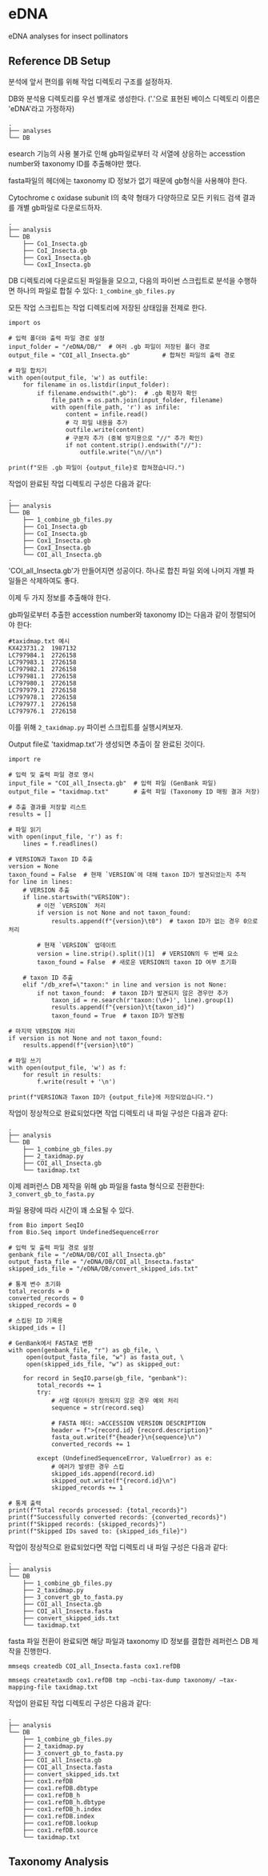 # eDNA
eDNA analyses for insect pollinators

## Reference DB Setup

분석에 앞서 편의를 위해 작업 디렉토리 구조를 설정하자.

DB와 분석용 디렉토리를 우선 별개로 생성한다. ('.'으로 표현된 베이스 디렉토리 이름은 'eDNA'라고 가정하자)
```
.
├── analyses
└── DB
```
esearch 기능의 사용 불가로 인해 gb파일로부터 각 서열에 상응하는 accesstion number와 taxonomy ID를 추출해야만 했다.

fasta파일의 헤더에는 taxonomy ID 정보가 없기 때문에 gb형식을 사용해야 한다.

Cytochrome c oxidase subunit I의 축약 형태가 다양하므로 모든 키워드 검색 결과를 개별 gb파일로 다운로드하자.
```
.
├── analysis
└── DB
    ├── Co1_Insecta.gb
    ├── CoI_Insecta.gb
    ├── Cox1_Insecta.gb
    └── CoxI_Insecta.gb
```
DB 디렉토리에 다운로드된 파일들을 모으고, 다음의 파이썬 스크립트로 분석을 수행하면 하나의 파일로 합칠 수 있다: `1_combine_gb_files.py`

모든 작업 스크립트는 작업 디렉토리에 저장된 상태임을 전제로 한다.
```
import os

# 입력 폴더와 출력 파일 경로 설정
input_folder = "/eDNA/DB/"  # 여러 .gb 파일이 저장된 폴더 경로
output_file = "COI_all_Insecta.gb"         # 합쳐진 파일의 출력 경로

# 파일 합치기
with open(output_file, 'w') as outfile:
    for filename in os.listdir(input_folder):
        if filename.endswith(".gb"):  # .gb 확장자 확인
            file_path = os.path.join(input_folder, filename)
            with open(file_path, 'r') as infile:
                content = infile.read()
                # 각 파일 내용을 추가
                outfile.write(content)
                # 구분자 추가 (중복 방지용으로 "//" 추가 확인)
                if not content.strip().endswith("//"):
                    outfile.write("\n//\n")

print(f"모든 .gb 파일이 {output_file}로 합쳐졌습니다.")
```
작업이 완료된 작업 디렉토리 구성은 다음과 같다:
```
.
├── analysis
└── DB
    ├── 1_combine_gb_files.py
    ├── Co1_Insecta.gb
    ├── CoI_Insecta.gb
    ├── Cox1_Insecta.gb
    ├── CoxI_Insecta.gb
    └── COI_all_Insecta.gb
```

'COI_all_Insecta.gb'가 만들어지면 성공이다. 하나로 합친 파일 외에 나머지 개별 파일들은 삭제하여도 좋다.

이제 두 가지 정보를 추출해야 한다.

gb파일로부터 추출한 accesstion number와 taxonomy ID는 다음과 같이 정렬되어야 한다:
```
#taxidmap.txt 예시
KX423731.2	1987132
LC797984.1	2726158
LC797983.1	2726158
LC797982.1	2726158
LC797981.1	2726158
LC797980.1	2726158
LC797979.1	2726158
LC797978.1	2726158
LC797977.1	2726158
LC797976.1	2726158
```

이를 위해 `2_taxidmap.py` 파이썬 스크립트를 실행시켜보자.

Output file로 'taxidmap.txt'가 생성되면 추출이 잘 완료된 것이다.
```
import re

# 입력 및 출력 파일 경로 명시
input_file = "COI_all_Insecta.gb"  # 입력 파일 (GenBank 파일)
output_file = "taxidmap.txt"       # 출력 파일 (Taxonomy ID 매핑 결과 저장)

# 추출 결과를 저장할 리스트
results = []

# 파일 읽기
with open(input_file, 'r') as f:
    lines = f.readlines()

# VERSION과 Taxon ID 추출
version = None
taxon_found = False  # 현재 `VERSION`에 대해 taxon ID가 발견되었는지 추적
for line in lines:
    # VERSION 추출
    if line.startswith("VERSION"):
        # 이전 `VERSION` 처리
        if version is not None and not taxon_found:
            results.append(f"{version}\t0")  # taxon ID가 없는 경우 0으로 처리

        # 현재 `VERSION` 업데이트
        version = line.strip().split()[1]  # VERSION의 두 번째 요소
        taxon_found = False  # 새로운 VERSION의 taxon ID 여부 초기화

    # taxon ID 추출
    elif "/db_xref=\"taxon:" in line and version is not None:
        if not taxon_found:  # taxon ID가 발견되지 않은 경우만 추가
            taxon_id = re.search(r'taxon:(\d+)', line).group(1)
            results.append(f"{version}\t{taxon_id}")
            taxon_found = True  # taxon ID가 발견됨

# 마지막 VERSION 처리
if version is not None and not taxon_found:
    results.append(f"{version}\t0")

# 파일 쓰기
with open(output_file, 'w') as f:
    for result in results:
        f.write(result + '\n')

print(f"VERSION과 Taxon ID가 {output_file}에 저장되었습니다.")
```
작업이 정상적으로 완료되었다면 작업 디렉토리 내 파일 구성은 다음과 같다:
```
.
├── analysis
└── DB
    ├── 1_combine_gb_files.py
    ├── 2_taxidmap.py
    ├── COI_all_Insecta.gb
    └── taxidmap.txt
```

이제 레퍼런스 DB 제작을 위해 gb 파일을 fasta 형식으로 전환한다: `3_convert_gb_to_fasta.py`

파일 용량에 따라 시간이 꽤 소요될 수 있다.
```
from Bio import SeqIO
from Bio.Seq import UndefinedSequenceError

# 입력 및 출력 파일 경로 설정
genbank_file = "/eDNA/DB/COI_all_Insecta.gb"
output_fasta_file = "/eDNA/DB/COI_all_Insecta.fasta"
skipped_ids_file = "/eDNA/DB/convert_skipped_ids.txt"

# 통계 변수 초기화
total_records = 0
converted_records = 0
skipped_records = 0

# 스킵된 ID 기록용
skipped_ids = []

# GenBank에서 FASTA로 변환
with open(genbank_file, "r") as gb_file, \
     open(output_fasta_file, "w") as fasta_out, \
     open(skipped_ids_file, "w") as skipped_out:

    for record in SeqIO.parse(gb_file, "genbank"):
        total_records += 1
        try:
            # 서열 데이터가 정의되지 않은 경우 예외 처리
            sequence = str(record.seq)
            
            # FASTA 헤더: >ACCESSION VERSION DESCRIPTION
            header = f">{record.id} {record.description}"
            fasta_out.write(f"{header}\n{sequence}\n")
            converted_records += 1

        except (UndefinedSequenceError, ValueError) as e:
            # 에러가 발생한 경우 스킵
            skipped_ids.append(record.id)
            skipped_out.write(f"{record.id}\n")
            skipped_records += 1

# 통계 출력
print(f"Total records processed: {total_records}")
print(f"Successfully converted records: {converted_records}")
print(f"Skipped records: {skipped_records}")
print(f"Skipped IDs saved to: {skipped_ids_file}")
```

작업이 정상적으로 완료되었다면 작업 디렉토리 내 파일 구성은 다음과 같다:
```
.
├── analysis
└── DB
    ├── 1_combine_gb_files.py
    ├── 2_taxidmap.py
    ├── 3_convert_gb_to_fasta.py
    ├── COI_all_Insecta.gb
    ├── COI_all_Insecta.fasta
    ├── convert_skipped_ids.txt
    └── taxidmap.txt
```

fasta 파일 전환이 완료되면 해당 파일과 taxonomy ID 정보를 결합한 레퍼런스 DB 제작을 진행한다.
```
mmseqs createdb COI_all_Insecta.fasta cox1.refDB

mmseqs createtaxdb cox1.refDB tmp —ncbi-tax-dump taxonomy/ —tax-mapping-file taxidmap.txt
```
작업이 완료된 작업 디렉토리 구성은 다음과 같다:
```
.
├── analysis
└── DB
    ├── 1_combine_gb_files.py
    ├── 2_taxidmap.py
    ├── 3_convert_gb_to_fasta.py
    ├── COI_all_Insecta.gb
    ├── COI_all_Insecta.fasta
    ├── convert_skipped_ids.txt
    ├── cox1.refDB
    ├── cox1.refDB.dbtype
    ├── cox1.refDB_h
    ├── cox1.refDB_h.dbtype
    ├── cox1.refDB_h.index
    ├── cox1.refDB.index
    ├── cox1.refDB.lookup
    ├── cox1.refDB.source
    └── taxidmap.txt
```

## Taxonomy Analysis
